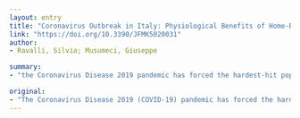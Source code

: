 ```yaml
---
layout: entry
title: "Coronavirus Outbreak in Italy: Physiological Benefits of Home-Based Exercise During Pandemic"
link: "https://doi.org/10.3390/JFMK5020031"
author:
- Ravalli, Silvia; Musumeci, Giuseppe

summary:
- "the Coronavirus Disease 2019 pandemic has forced the hardest-hit populations to change their daily habits. The difficulty to practice physical activity adds to the risks associated with sedentary habits, due to staying all the time at home. These precautions also apply to sport-related facilities and activities. It is important to maintain exercise routine, even at home, in order to avoid the consequences of inactivity. There are also strict preventive measures, and self-isolation."

original:
- "The Coronavirus Disease 2019 (COVID-19) pandemic has forced the hardest-hit populations, like Italians, to radically change their daily habits, starting with social distancing, strict preventive measures, and self-isolation. These precautions also apply to sport-related facilities and activities. The difficulty to practice physical activity during this dramatic moment in time adds to the risks associated with sedentary habits, due to staying all the time at home. Here, the importance and the benefits of maintaining exercise routine, even at home, are emphasized in order to avoid the consequences of inactivity."
---
```


